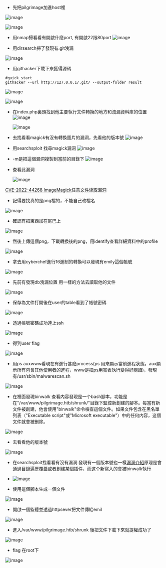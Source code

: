 - 先把pilgrimage加進host裡
  
 ![image](https://hackmd.io/_uploads/BkRp52zM6.png)

  ![image](https://hackmd.io/_uploads/Sy6Aqnzzp.png)
- 用nmap掃看看有開啟什麼port, 有開啟22跟80port 
![image](https://hackmd.io/_uploads/S1FgeTGfp.png)

- 用dirsearch掃了發現有.git洩漏
  
![image](https://hackmd.io/_uploads/S1-066mfp.png)


- 用githacker下載下來獲得源碼
```
#quick start
githacker --url http://127.0.0.1/.git/ --output-folder result
```
![image](https://hackmd.io/_uploads/SygPaaXfa.png)

![image](https://hackmd.io/_uploads/SJlKDRXf6.png)

- 在index.php裏頭找到他主要執行文件轉換的地方和洩漏資料庫的位置
![image](https://hackmd.io/_uploads/HkUTvRXzp.png)

  ![image](https://hackmd.io/_uploads/r1mlQ_SGT.png)


- 去找看看magick有沒有轉換圖片的漏洞，先看他的版本號
![image](https://hackmd.io/_uploads/Bkaid07za.png)

- 用searchsploit 找尋magick漏洞
![image](https://hackmd.io/_uploads/S1rTt0XfT.png)

- -m是把這個漏洞複製到當前的目錄下
![image](https://hackmd.io/_uploads/ryGAs0mM6.png)
- 查看此漏洞
  
  ![image](https://hackmd.io/_uploads/HkZ130Xza.png)
  
[CVE-2022-44268 ImageMagick任意文件读取漏洞](https://cloud.tencent.com/developer/article/2235689)

- 記得要找真的是png檔的，不能自己改檔名
  
![image](https://hackmd.io/_uploads/HJXa1-4z6.png)

- 確認有把東西加在尾巴上
  
![image](https://hackmd.io/_uploads/rk1Cy-4Gp.png)

- 然後上傳這個png，下載轉換後的png，用identify查看詳細資料中的profile
  
![image](https://hackmd.io/_uploads/SyFvBZNG6.png)

- 拿去用cyberchef進行16進制的轉換可以發現有emily這個帳號
  
![image](https://hackmd.io/_uploads/H1p07fEzT.png)

- 先前有發現db洩漏位置 用一樣的方法去讀取他的文件
  
![image](https://hackmd.io/_uploads/Bkx-BdHGa.png)

- 保存為文件打開後在user的table看到了帳號密碼
  
![image](https://hackmd.io/_uploads/BkQtudSM6.png)

- 透過帳號密碼成功連上ssh
  
![image](https://hackmd.io/_uploads/Sy9XDPLz6.png)

- 得到user flag
  
![image](https://hackmd.io/_uploads/S1LDvPIz6.png)

- 用ps auxwww看現在有進行甚麼process(ps 用來顯示當前進程狀態，aux顯示所有包含其他使用者的進程，www是把ps用寬表執行變得好閱讀)，發現有/usr/sbin/malwarescan.sh
  
![image](https://hackmd.io/_uploads/rytj5vUMT.png)

- 在裡面發現binwalk 查看内容發現是一个bash腳本，功能是在"/var/www/pilgrimage.htb/shrunk/"目錄下監控新創建的腳本。每當有新文件被創建，他會使用"binwalk"命令檢查這個文件。如果文件包含在黑名單列表（"Executable script"或"Microsoft executable"）中的任何内容，这個文件就會被删除。
  
![image](https://hackmd.io/_uploads/ByBtiDIGa.png)

- 去看看他的版本號
  
![image](https://hackmd.io/_uploads/SkmIhPLG6.png)

- 在searchsploit找看看有沒有漏洞 發現有一個版本號也一樣[漏洞介紹](https://zhuanlan.zhihu.com/p/654020580)原理是會通過目錄遍歷覆蓋或者創建某個插件，而这个新寫入的會被binwalk執行
  
- ![image](https://hackmd.io/_uploads/SyhAhPLfT.png)

- 使用這個腳本生成一個文件
  
![image](https://hackmd.io/_uploads/HyNnW7cGp.png)

- 開啟一個監聽並透過httpsever把文件傳給emil
  
![image](https://hackmd.io/_uploads/SkykmXqfT.png)

- 進入/var/www/pilgrimage.htb/shrunk 後把文件下載下來就提權成功了
  
![image](https://hackmd.io/_uploads/H1d1SX5GT.png)

- flag 在root下
  
![image](https://hackmd.io/_uploads/BJMEBmcGa.png)
